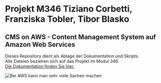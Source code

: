 # Projekt M346 Tiziano Corbetti, Franziska Tobler, Tibor Blasko
## CMS on AWS - Content Management System auf Amazon Web Services

Dieses Repository dient als Ablage der Dokumentation und Skripts.   
Alle Dateien beziehen sich auf das Projekt im Modul 346.  
[Die Dokumentation finden Sie hier.](Dokumentation.md)

![Bei AWS kann man sehr viele Sachen machen](https://user-images.githubusercontent.com/98404509/206200024-7b6f0e5b-e793-42be-8ef1-e44c2a401c66.png "Hello AWS")
